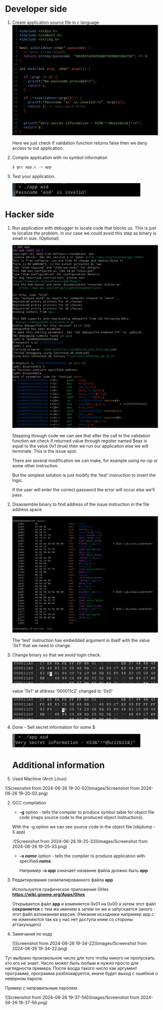 
# Developer side

1. Create application source file in c language![ProgrammSource](images/ProgrammSource.png)

   Here we just check if validation function returns false then we deny access to out application.

   

2. Compile application with no symbol information

   ```bash
   $ gcc app.c -o app
   ```

3. Test your application.

   ![Test](images/Test.png)

# Hacker side

1. Run application with debugger to locate code that blocks us. This is just to localize the problem. In our case we could avoid this step as binary is small in size. (Optional)

   ![Debugging](images/Debugging.png)

   Stepping through code we can see that after the call to the validation function we check if returned value through register named $eax is equal to the value 0x1 (true) then we run our application else we will terminate. This is the issue spot.

   There are several modification we can make, for example using no-op or some other instruction.

   But the simplest solution is just modify the 'test' instruction to invert the logic.

   If the user will enter the correct password the error will occur else we'll pass.

2. Disassemble binary to find address of the issue instruction in the file address space

   ![Disassemble](images/Disassemble.png)

   The 'test' instruction has embedded argument in itself with the value '0x1' that we need to change.

   

3. Change binary so that we avoid login check.

   ![HexEditor](images/HexEditor.png)

   value '0x1' at afdress '000011c2' changed to '0x0'

   ![HexEditor2](images/HexEditor2.png)

4. Done - Sell secret information for some $

   ![Flex](images/Flex.png)
   
   
   
   # Additional information

1. Used Machine (Arch Linux)

![Screenshot from 2024-06-26 19-20-02](images/Screenshot from 2024-06-26 19-20-02.png)

2. GCC compilation

   - **-g** option - tells the compiler to produce symbol table for object file code (maps source code to the produced object instructions).

   With the -g option we can see source code in the object file (objdump -S app)

   .![Screenshot from 2024-06-26 19-25-33](images/Screenshot from 2024-06-26 19-25-33.png)

   - **-o *name*** option - tells the compiler to produce application with specified ***name***. 

     Например **-o *app*** означает название файла должно быть ***app***

3. Редактирования скомпилированного файла **app**

   Используется графическое приложение GHex **https://wiki.gnome.org/Apps/Ghex**

   Открывается файл **app** и изменяется 0x01 на 0x00 а затем этот файл **сохраняется** с тем же именем а затем он же и запускается заного - этот файл взломанная версия. (Никакие исходники например app.c не изменяются так ка у нас нет доступа кним со стороны аттакующего)

   

4. Замечания по коду

   ![Screenshot from 2024-06-26 19-34-22](images/Screenshot from 2024-06-26 19-34-22.png)

Тут выбрано произвольное число для того чтобы никого не пропускать кто его не знает. Число может быть любым и нужно просто для наглядности примера. После воода такого число как аргумент программе, программа разблокируется, иначе будет выход с ошибкой о неверном пароле.



Пример с неправильным паролем.

![Screenshot from 2024-06-26 19-37-56](images/Screenshot from 2024-06-26 19-37-56.png)
